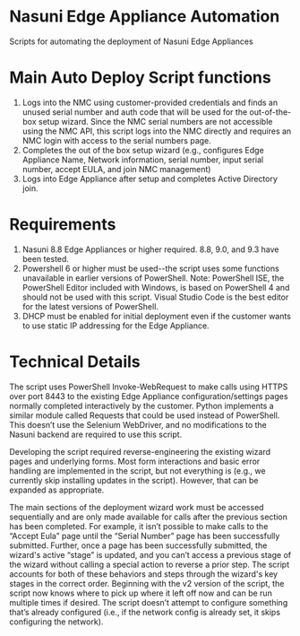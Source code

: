 # Nasuni Edge Appliance Automation
 Scripts for automating the deployment of Nasuni Edge Appliances

# Main Auto Deploy Script functions
1. Logs into the NMC using customer-provided credentials and finds an unused serial number and auth code that will be used for the out-of-the-box setup wizard. Since the NMC serial numbers are not accessible using the NMC API, this script logs into the NMC directly and requires an NMC login with access to the serial numbers page.
2. Completes the out of the box setup wizard (e.g., configures Edge Appliance Name, Network information, serial number, input serial number, accept EULA, and join NMC management)
3. Logs into Edge Appliance after setup and completes Active Directory join.

# Requirements
1. Nasuni 8.8 Edge Appliances or higher required. 8.8, 9.0, and 9.3 have been tested.
2. Powershell 6 or higher must be used--the script uses some functions unavailable in earlier versions of PowerShell. Note: PowerShell ISE, the PowerShell Editor included with Windows, is based on PowerShell 4 and should not be used with this script. Visual Studio Code is the best editor for the latest versions of PowerShell.
3. DHCP must be enabled for initial deployment even if the customer wants to use static IP addressing for the Edge Appliance.

# Technical Details
The script uses PowerShell Invoke-WebRequest to make calls using HTTPS over port 8443 to the existing Edge Appliance configuration/settings pages normally completed interactively by the customer. Python implements a similar module called Requests that could be used instead of PowerShell. This doesn’t use the Selenium WebDriver, and no modifications to the Nasuni backend are required to use this script.

Developing the script required reverse-engineering the existing wizard pages and underlying forms. Most form interactions and basic error handling are implemented in the script, but not everything is (e.g., we currently skip installing updates in the script). However, that can be expanded as appropriate.

The main sections of the deployment wizard work must be accessed sequentially and are only made available for calls after the previous section has been completed. For example, it isn’t possible to make calls to the “Accept Eula” page until the “Serial Number” page has been successfully submitted. Further, once a page has been successfully submitted, the wizard's active “stage” is updated, and you can’t access a previous stage of the wizard without calling a special action to reverse a prior step. The script accounts for both of these behaviors and steps through the wizard's key stages in the correct order. Beginning with the v2 version of the script, the script now knows where to pick up where it left off now and can be run multiple times if desired. The script doesn’t attempt to configure something that’s already configured (i.e., if the network config is already set, it skips configuring the network).
